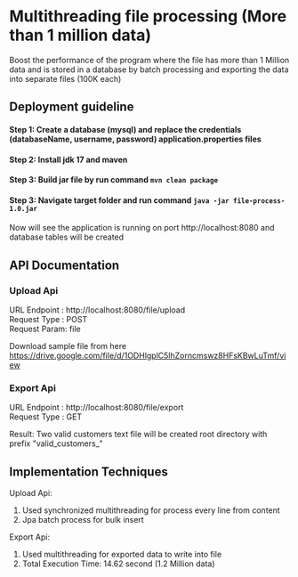 # Multithreading file processing (More than 1 million data)

Boost the performance of the program where the file has more than 1 Million data and is stored in a database by batch processing and exporting the data into separate files (100K each)

## Deployment guideline

#### Step 1: Create a database (mysql) and replace the credentials (databaseName, username, password) application.properties files

#### Step 2: Install jdk 17 and maven

#### Step 3: Build jar file by run command ```mvn clean package```

#### Step 3: Navigate target folder and run command ```java -jar file-process-1.0.jar ```

Now will see the application is running on port http://localhost:8080 and database tables will be created

## API Documentation

### Upload Api 

URL Endpoint : http://localhost:8080/file/upload <br>
Request Type : POST <br>
Request Param: file <br>

Download sample file from here https://drive.google.com/file/d/1ODHlgplC5lhZorncmswz8HFsKBwLuTmf/view



### Export Api

URL Endpoint : http://localhost:8080/file/export <br>
Request Type : GET <br>

Result: Two valid customers text file will be created root directory with prefix "valid_customers_"

## Implementation Techniques
Upload Api: 
1. Used synchronized multithreading for process every line from content
2. Jpa batch process for bulk insert

Export Api:
1. Used multithreading for exported data to write into file
2. Total Execution Time: 14.62 second (1.2 Million data)